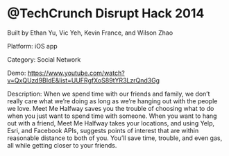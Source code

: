 
@TechCrunch Disrupt Hack 2014
====================

Built by Ethan Yu, Vic Yeh, Kevin France, and Wilson Zhao 

Platform: iOS app

Category: Social Network

Demo: https://www.youtube.com/watch?v=QxQUzd9BIdE&list=UUFRgfXoS89tYR3LzrQnd3Gg

Description: When we spend time with our friends and family, we don’t really care what we’re doing as long as we’re hanging out with the people we love. Meet Me Halfway saves you the trouble of choosing what to do when you just want to spend time with someone. When you want to hang out with a friend, Meet Me Halfway takes your locations, and using Yelp, Esri, and Facebook APIs, suggests points of interest that are within reasonable distance to both of you. You’ll save time, trouble, and even gas, all while getting closer to your friends.
